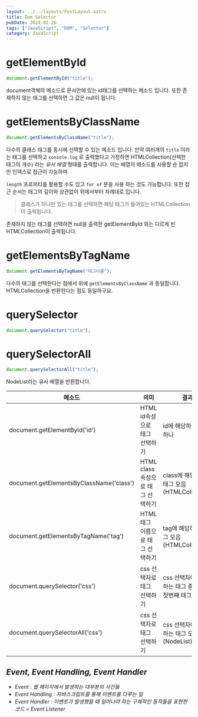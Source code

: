 ```yaml
---
layout: ../../layouts/PostLayout.astro
title: Dom Selector
pubDate: 2024-02-26
tags: ["JavaScript", "DOM", "Selector"]
category: JavaScript
---
```


# getElementById

```jsx
document.getElementById("title");
```

document객체의 메소드로 문서안에 있는 id태그를 선택하는 메소드 입니다. 또한 존재하지 않는 태그를 선택하면 그 값은 null이 됩니다.

# getElementsByClassName

```jsx
document.getElementsByClassName("title");
```

다수의 클래스 태그를 동시에 선택할 수 있는 메소드 입니다. 만약 여러개의 `title` 이라는 태그를 선택하고 `console.log` 로 출력했다고 가정하면 HTMLCollection(선택한 태그의 개수) 라는 _유사 배열_ 형태를 출력합니다. 이는 배열의 메소드를 사용할 순 없지만 인덱스로 접근이 가능하며

`length` 프로퍼티를 활용할 수도 있고 `for of` 문을 사용 하는 것도 가능합니다. 또한 접근 순서는 태그의 깊이와 상관없이 위에서부터 차례대로 입니다.

> 클래스가 하나만 있는 태그를 선택하면 해당 태그가 들어있는 HTMLCollection이 출력됩니다.

존재하지 않는 태그를 선택하면 null을 출력한 getElementById 와는 다르게 빈 HTMLCollection이 출력됩니다.

# getElementsByTagName

```jsx
document.getElementsByTagName("태그이름");
```

다수의 태그를 선택한다는 점에서 위에 `getElementsByClassName` 과 동일합니다. HTMLCollection을 반환한다는 점도 동일하구요.

# querySelector

```jsx
document.querySelector("title");
```

# querySelectorAll

```jsx
document.querySelectorAll("title");
```

NodeList라는 유사 배열을 반환합니다.

| 메소드                                   | 의미                             | 결과                                                |
| ---------------------------------------- | -------------------------------- | --------------------------------------------------- |
| document.getElementById('id')            | HTML id속성으로 태그 선택하기    | id에 해당하는 태그 하나                             |
| document.getElementsByClassName('class') | HTML class속성으로 태그 선택하기 | class에 해당하는 태그 모음(HTMLCollection)          |
| document.getElementsByTagName('tag')     | HTML 태그 이름으로 태그 선택하기 | tag에 해당하는 태그 모음(HTMLCollection)            |
| document.querySelector('css')            | css 선택자로 태그 선택하기       | css 선택자에 해당하는 태그 중 가장 첫번째 태그 하나 |
| document.querySelectorAll('css')         | css 선택자로 태그 선택하기       | css 선택자에 해당하는 태그 모음(NodeList)           |

## _Event, Event Handling, Event Handler_

- _Event : 웹 페이지에서 발생하는 대부분의 사건들_
- _Event Handling : 자바스크립트를 통해 이벤트를 다루는 일_
- _Event Handler : 이벤트가 발생했을 때 일어나야 하는 구체적인 동작들을 표현한 코드 = Event Listener_
